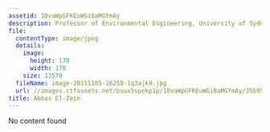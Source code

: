 ```yaml
---
assetid: 1DvaWpGFKEuWGi8aMGYmAy
description: Professor of Environmental Engineering, University of Sydney
file:
  contentType: image/jpeg
  details:
    image:
      height: 170
      width: 170
    size: 13570
  fileName: image-20151105-16258-1q3ajk9.jpg
  url: //images.ctfassets.net/bsux5spekp1p/1DvaWpGFKEuWGi8aMGYmAy/35b957c79e1ab49fa160bd4bb77f065c/image-20151105-16258-1q3ajk9.jpg
title: Abbas El-Zein
---
```

No content found
